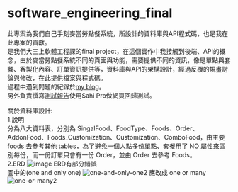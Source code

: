# software_engineering_final
此專案為我們自己手刻麥當勞點餐系統，所設計的資料庫與API程式碼，也是我在此專案的貢獻。  
是我們大三上軟體工程課的final project，在這個實作中我接觸到後端、API的概念，由於麥當勞點餐系統不同的頁面與功能，需要提供不同的資訊，像是單點與套餐、客製化內容、訂單資訊提供等，資料庫與API的架構設計，經過反覆的規畫討論與修改，在此提供檔案與程式碼。  
過程中遇到問題的紀錄於[my blog](https://peggyshenblog.blogspot.com/2023/03/cross-origin-request-blocked-mixed.html)。  
另外負責撰寫[測試報告](https://docs.google.com/document/d/14Y0hdzthHoneP0MGVI4QRNZvm_bvPDHJvwz9rdFm2t4/edit?usp=share_link)使用Sahi Pro做網頁回歸測試。

關於資料庫設計:  
1.說明  
分為八大資料表，分別為 SingalFood、FoodType、Foods、Order、AddonFood、Foods_Customization、Customization、ComboFood，由主要 foods 去參考其他 tables，為了避免一個人點多份單點、套餐用了 NO 屬性來區別每份，而一份訂單只會有一份 Order，並由 Order 去參考 Foods。  
2.ERD
![image](https://user-images.githubusercontent.com/71923853/235461581-0fb2a1d7-3d54-4a3a-9b0c-d839a336eecb.png)
ERD有部分錯誤  
圖中的(one and only one)
![one-and-only-one2](https://github.com/pei-ci/software_engineering_final/assets/71923853/59dff665-7066-4037-9084-b438953c4ce5)
應改成 one or many
![one-or-many2](https://github.com/pei-ci/software_engineering_final/assets/71923853/ae3c0ae9-d731-4a84-8867-b883e52b3a17)
